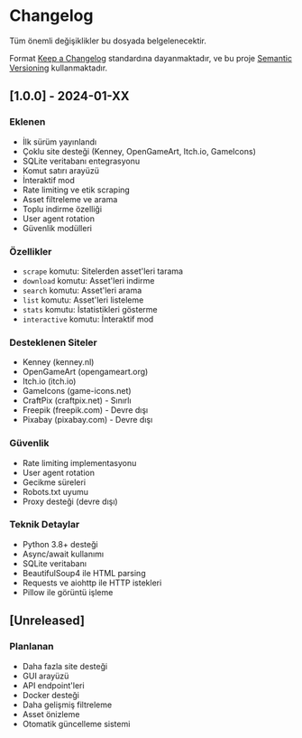 # Changelog

Tüm önemli değişiklikler bu dosyada belgelenecektir.

Format [Keep a Changelog](https://keepachangelog.com/tr/1.0.0/) standardına dayanmaktadır,
ve bu proje [Semantic Versioning](https://semver.org/spec/v2.0.0.html) kullanmaktadır.

## [1.0.0] - 2024-01-XX

### Eklenen
- İlk sürüm yayınlandı
- Çoklu site desteği (Kenney, OpenGameArt, Itch.io, GameIcons)
- SQLite veritabanı entegrasyonu
- Komut satırı arayüzü
- İnteraktif mod
- Rate limiting ve etik scraping
- Asset filtreleme ve arama
- Toplu indirme özelliği
- User agent rotation
- Güvenlik modülleri

### Özellikler
- `scrape` komutu: Sitelerden asset'leri tarama
- `download` komutu: Asset'leri indirme
- `search` komutu: Asset'leri arama
- `list` komutu: Asset'leri listeleme
- `stats` komutu: İstatistikleri gösterme
- `interactive` komutu: İnteraktif mod

### Desteklenen Siteler
- Kenney (kenney.nl)
- OpenGameArt (opengameart.org)
- Itch.io (itch.io)
- GameIcons (game-icons.net)
- CraftPix (craftpix.net) - Sınırlı
- Freepik (freepik.com) - Devre dışı
- Pixabay (pixabay.com) - Devre dışı

### Güvenlik
- Rate limiting implementasyonu
- User agent rotation
- Gecikme süreleri
- Robots.txt uyumu
- Proxy desteği (devre dışı)

### Teknik Detaylar
- Python 3.8+ desteği
- Async/await kullanımı
- SQLite veritabanı
- BeautifulSoup4 ile HTML parsing
- Requests ve aiohttp ile HTTP istekleri
- Pillow ile görüntü işleme

## [Unreleased]

### Planlanan
- Daha fazla site desteği
- GUI arayüzü
- API endpoint'leri
- Docker desteği
- Daha gelişmiş filtreleme
- Asset önizleme
- Otomatik güncelleme sistemi 